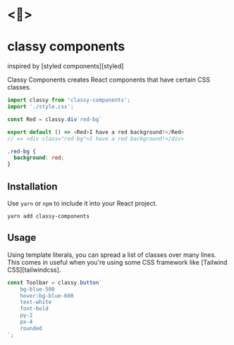 # <🎩>
# classy components

inspired by [styled components][styled]

Classy Components creates React components that have certain CSS classes.

```javascript
import classy from 'classy-components';
import './style.css';

const Red = classy.div`red-bg`

export default () => <Red>I have a red background!</Red>
// => <div class="red-bg">I have a red background!</div>
```

```css
.red-bg {
  background: red;
}
```

## Installation
Use `yarn` or `npm` to include it into your React project.

```
yarn add classy-components
```

## Usage
Using template literals, you can spread a list of classes over many lines.
This comes in useful when you're using some CSS framework like
[Tailwind CSS][tailwindcss].

```javascript
const Toolbar = classy.button`
	bg-blue-500
	hover:bg-blue-600
	text-white
	font-bold
	py-2
	px-4
	rounded
`;
```